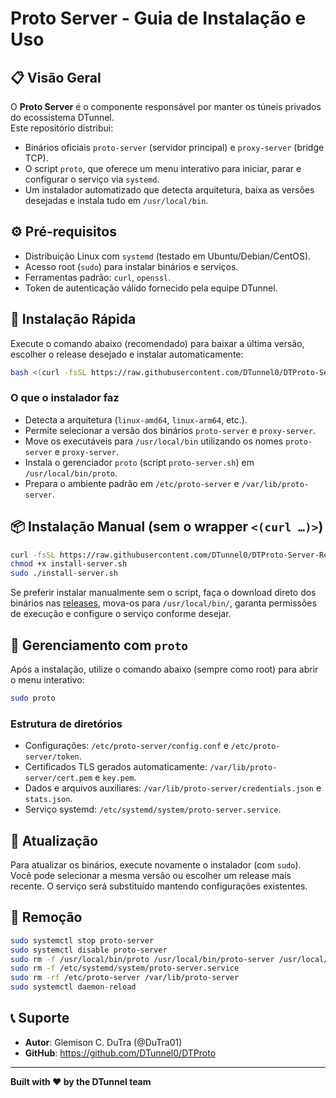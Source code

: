 # Proto Server - Guia de Instalação e Uso

## 📋 Visão Geral

O **Proto Server** é o componente responsável por manter os túneis privados do ecossistema DTunnel.  
Este repositório distribui:

- Binários oficiais `proto-server` (servidor principal) e `proxy-server` (bridge TCP).
- O script `proto`, que oferece um menu interativo para iniciar, parar e configurar o serviço via `systemd`.
- Um instalador automatizado que detecta arquitetura, baixa as versões desejadas e instala tudo em `/usr/local/bin`.

## ⚙️ Pré-requisitos

- Distribuição Linux com `systemd` (testado em Ubuntu/Debian/CentOS).
- Acesso root (`sudo`) para instalar binários e serviços.
- Ferramentas padrão: `curl`, `openssl`.
- Token de autenticação válido fornecido pela equipe DTunnel.

## 🚀 Instalação Rápida

Execute o comando abaixo (recomendado) para baixar a última versão, escolher o release desejado e instalar automaticamente:

```bash
bash <(curl -fsSL https://raw.githubusercontent.com/DTunnel0/DTProto-Server-Releases/main/install-server.sh)
```

### O que o instalador faz

- Detecta a arquitetura (`linux-amd64`, `linux-arm64`, etc.).
- Permite selecionar a versão dos binários `proto-server` e `proxy-server`.
- Move os executáveis para `/usr/local/bin` utilizando os nomes `proto-server` e `proxy-server`.
- Instala o gerenciador `proto` (script `proto-server.sh`) em `/usr/local/bin/proto`.
- Prepara o ambiente padrão em `/etc/proto-server` e `/var/lib/proto-server`.

## 📦 Instalação Manual (sem o wrapper `<(curl …)>`)

```bash
curl -fsSL https://raw.githubusercontent.com/DTunnel0/DTProto-Server-Releases/main/install-server.sh -o install-server.sh
chmod +x install-server.sh
sudo ./install-server.sh
```

Se preferir instalar manualmente sem o script, faça o download direto dos binários nas [releases](https://github.com/DTunnel0/DTProto-Server-Releases/releases), mova-os para `/usr/local/bin/`, garanta permissões de execução e configure o serviço conforme desejar.

## 🧰 Gerenciamento com `proto`

Após a instalação, utilize o comando abaixo (sempre como root) para abrir o menu interativo:

```bash
sudo proto
```

### Estrutura de diretórios

- Configurações: `/etc/proto-server/config.conf` e `/etc/proto-server/token`.
- Certificados TLS gerados automaticamente: `/var/lib/proto-server/cert.pem` e `key.pem`.
- Dados e arquivos auxiliares: `/var/lib/proto-server/credentials.json` e `stats.json`.
- Serviço systemd: `/etc/systemd/system/proto-server.service`.

## 🔁 Atualização

Para atualizar os binários, execute novamente o instalador (com `sudo`).  
Você pode selecionar a mesma versão ou escolher um release mais recente. O serviço será substituído mantendo configurações existentes.

## 🧹 Remoção

```bash
sudo systemctl stop proto-server
sudo systemctl disable proto-server
sudo rm -f /usr/local/bin/proto /usr/local/bin/proto-server /usr/local/bin/proxy-server
sudo rm -f /etc/systemd/system/proto-server.service
sudo rm -rf /etc/proto-server /var/lib/proto-server
sudo systemctl daemon-reload
```


## 📞 Suporte

- **Autor**: Glemison C. DuTra (@DuTra01)
- **GitHub**: https://github.com/DTunnel0/DTProto

---

**Built with ❤️ by the DTunnel team**
